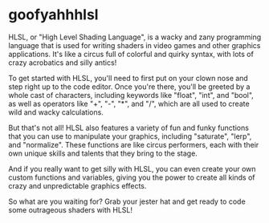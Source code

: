 # goofyahhhlsl

HLSL, or "High Level Shading Language", is a wacky and zany programming language that is used for writing shaders in video games and other graphics applications. It's like a circus full of colorful and quirky syntax, with lots of crazy acrobatics and silly antics!

To get started with HLSL, you'll need to first put on your clown nose and step right up to the code editor. Once you're there, you'll be greeted by a whole cast of characters, including keywords like "float", "int", and "bool", as well as operators like "+", "-", "*", and "/", which are all used to create wild and wacky calculations.

But that's not all! HLSL also features a variety of fun and funky functions that you can use to manipulate your graphics, including "saturate", "lerp", and "normalize". These functions are like circus performers, each with their own unique skills and talents that they bring to the stage.

And if you really want to get silly with HLSL, you can even create your own custom functions and variables, giving you the power to create all kinds of crazy and unpredictable graphics effects.

So what are you waiting for? Grab your jester hat and get ready to code some outrageous shaders with HLSL!
